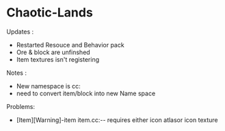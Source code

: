 # Chaotic-Lands

Updates :
  - Restarted Resouce and Behavior pack
  - Ore & block are unfinshed
  - Item textures isn't registering


Notes :
  - New namespace is cc:
  - need to convert item/block into new Name space

Problems:
  - [Item][Warning]-item item.cc:-- requires either icon atlasor icon texture
